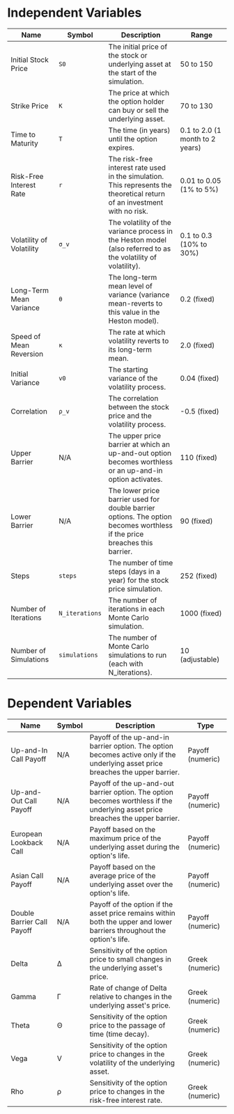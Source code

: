 # Independent Variables
| **Name**               | **Symbol**  | **Description**                                                                                                                                                    | **Range**                  |
|------------------------|-------------|--------------------------------------------------------------------------------------------------------------------------------------------------------------------|----------------------------|
| Initial Stock Price     | `S0`        | The initial price of the stock or underlying asset at the start of the simulation.                                                                                  | 50 to 150                  |
| Strike Price            | `K`         | The price at which the option holder can buy or sell the underlying asset.                                                                                          | 70 to 130                  |
| Time to Maturity        | `T`         | The time (in years) until the option expires.                                                                                                                       | 0.1 to 2.0 (1 month to 2 years) |
| Risk-Free Interest Rate | `r`         | The risk-free interest rate used in the simulation. This represents the theoretical return of an investment with no risk.                                            | 0.01 to 0.05 (1% to 5%)    |
| Volatility of Volatility| `σ_v`       | The volatility of the variance process in the Heston model (also referred to as the volatility of volatility).                                                       | 0.1 to 0.3 (10% to 30%)    |
| Long-Term Mean Variance | `θ`         | The long-term mean level of variance (variance mean-reverts to this value in the Heston model).                                                                     | 0.2 (fixed)                |
| Speed of Mean Reversion | `κ`         | The rate at which volatility reverts to its long-term mean.                                                                                                         | 2.0 (fixed)                |
| Initial Variance        | `v0`        | The starting variance of the volatility process.                                                                                                                    | 0.04 (fixed)               |
| Correlation             | `ρ_v`       | The correlation between the stock price and the volatility process.                                                                                                | -0.5 (fixed)               |
| Upper Barrier           | N/A         | The upper price barrier at which an up-and-out option becomes worthless or an up-and-in option activates.                                                           | 110 (fixed)                |
| Lower Barrier           | N/A         | The lower price barrier used for double barrier options. The option becomes worthless if the price breaches this barrier.                                            | 90 (fixed)                 |
| Steps                   | `steps`     | The number of time steps (days in a year) for the stock price simulation.                                                                                           | 252 (fixed)                |
| Number of Iterations    | `N_iterations` | The number of iterations in each Monte Carlo simulation.                                                                                                           | 1000 (fixed)               |
| Number of Simulations   | `simulations` | The number of Monte Carlo simulations to run (each with N_iterations).                                                                                              | 10 (adjustable)            |

# Dependent Variables

| **Name**                 | **Symbol**  | **Description**                                                                                                                       | **Type**            |
|--------------------------|-------------|---------------------------------------------------------------------------------------------------------------------------------------|---------------------|
| Up-and-In Call Payoff     | N/A         | Payoff of the up-and-in barrier option. The option becomes active only if the underlying asset price breaches the upper barrier.        | Payoff (numeric)    |
| Up-and-Out Call Payoff    | N/A         | Payoff of the up-and-out barrier option. The option becomes worthless if the underlying asset price breaches the upper barrier.         | Payoff (numeric)    |
| European Lookback Call    | N/A         | Payoff based on the maximum price of the underlying asset during the option's life.                                                     | Payoff (numeric)    |
| Asian Call Payoff         | N/A         | Payoff based on the average price of the underlying asset over the option's life.                                                       | Payoff (numeric)    |
| Double Barrier Call Payoff| N/A         | Payoff of the option if the asset price remains within both the upper and lower barriers throughout the option's life.                   | Payoff (numeric)    |
| Delta                    | Δ           | Sensitivity of the option price to small changes in the underlying asset's price.                                                       | Greek (numeric)     |
| Gamma                    | Γ           | Rate of change of Delta relative to changes in the underlying asset's price.                                                            | Greek (numeric)     |
| Theta                    | Θ           | Sensitivity of the option price to the passage of time (time decay).                                                                    | Greek (numeric)     |
| Vega                     | V           | Sensitivity of the option price to changes in the volatility of the underlying asset.                                                   | Greek (numeric)     |
| Rho                      | ρ           | Sensitivity of the option price to changes in the risk-free interest rate.                                                              | Greek (numeric)     |

